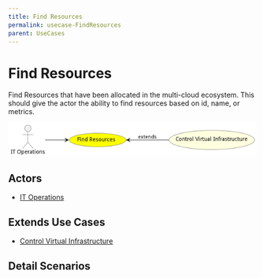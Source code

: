 ```yaml
---
title: Find Resources
permalink: usecase-FindResources
parent: UseCases
---
```

# Find Resources

Find Resources that have been allocated in the multi-cloud ecosystem. This should give the actor the ability to find resources based on id, name, or metrics.

![Activities Diagram](./Activities.png)

## Actors

* [IT Operations](actor-itops)





## Extends Use Cases

* [Control Virtual Infrastructure](usecase-ControlVirtualInfrastructure)







## Detail Scenarios





